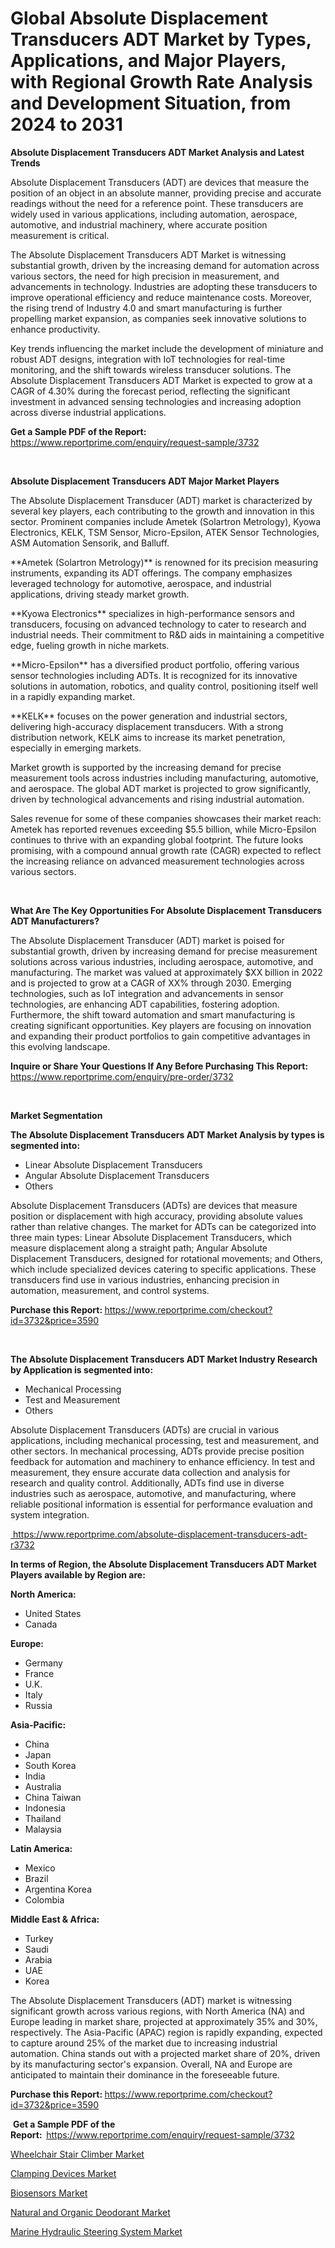 <p><h1>Global Absolute Displacement Transducers ADT Market by Types, Applications, and Major Players, with Regional Growth Rate Analysis and Development Situation, from 2024 to 2031</h1></p><p><strong>Absolute Displacement Transducers ADT Market Analysis and Latest Trends</strong></p>
<p><p>Absolute Displacement Transducers (ADT) are devices that measure the position of an object in an absolute manner, providing precise and accurate readings without the need for a reference point. These transducers are widely used in various applications, including automation, aerospace, automotive, and industrial machinery, where accurate position measurement is critical.</p><p>The Absolute Displacement Transducers ADT Market is witnessing substantial growth, driven by the increasing demand for automation across various sectors, the need for high precision in measurement, and advancements in technology. Industries are adopting these transducers to improve operational efficiency and reduce maintenance costs. Moreover, the rising trend of Industry 4.0 and smart manufacturing is further propelling market expansion, as companies seek innovative solutions to enhance productivity.</p><p>Key trends influencing the market include the development of miniature and robust ADT designs, integration with IoT technologies for real-time monitoring, and the shift towards wireless transducer solutions. The Absolute Displacement Transducers ADT Market is expected to grow at a CAGR of 4.30% during the forecast period, reflecting the significant investment in advanced sensing technologies and increasing adoption across diverse industrial applications.</p></p>
<p><strong>Get a Sample PDF of the Report:&nbsp;</strong> <a href="https://www.reportprime.com/enquiry/request-sample/3732?utm_campaign=1133&utm_medium=2&utm_source=Github&utm_content=ia&utm_term=19112024&utm_id=absolute-displacement-transducers-adt">https://www.reportprime.com/enquiry/request-sample/3732</a></p>
<p>&nbsp;</p>
<p><strong>Absolute Displacement Transducers ADT Major Market Players</strong></p>
<p><p>The Absolute Displacement Transducer (ADT) market is characterized by several key players, each contributing to the growth and innovation in this sector. Prominent companies include Ametek (Solartron Metrology), Kyowa Electronics, KELK, TSM Sensor, Micro-Epsilon, ATEK Sensor Technologies, ASM Automation Sensorik, and Balluff.</p><p>**Ametek (Solartron Metrology)** is renowned for its precision measuring instruments, expanding its ADT offerings. The company emphasizes leveraged technology for automotive, aerospace, and industrial applications, driving steady market growth. </p><p>**Kyowa Electronics** specializes in high-performance sensors and transducers, focusing on advanced technology to cater to research and industrial needs. Their commitment to R&D aids in maintaining a competitive edge, fueling growth in niche markets.</p><p>**Micro-Epsilon** has a diversified product portfolio, offering various sensor technologies including ADTs. It is recognized for its innovative solutions in automation, robotics, and quality control, positioning itself well in a rapidly expanding market.</p><p>**KELK** focuses on the power generation and industrial sectors, delivering high-accuracy displacement transducers. With a strong distribution network, KELK aims to increase its market penetration, especially in emerging markets.</p><p>Market growth is supported by the increasing demand for precise measurement tools across industries including manufacturing, automotive, and aerospace. The global ADT market is projected to grow significantly, driven by technological advancements and rising industrial automation.</p><p>Sales revenue for some of these companies showcases their market reach: Ametek has reported revenues exceeding $5.5 billion, while Micro-Epsilon continues to thrive with an expanding global footprint. The future looks promising, with a compound annual growth rate (CAGR) expected to reflect the increasing reliance on advanced measurement technologies across various sectors.</p></p>
<p>&nbsp;</p>
<p><strong>What Are The Key Opportunities For Absolute Displacement Transducers ADT Manufacturers?</strong></p>
<p><p>The Absolute Displacement Transducer (ADT) market is poised for substantial growth, driven by increasing demand for precise measurement solutions across various industries, including aerospace, automotive, and manufacturing. The market was valued at approximately $XX billion in 2022 and is projected to grow at a CAGR of XX% through 2030. Emerging technologies, such as IoT integration and advancements in sensor technologies, are enhancing ADT capabilities, fostering adoption. Furthermore, the shift toward automation and smart manufacturing is creating significant opportunities. Key players are focusing on innovation and expanding their product portfolios to gain competitive advantages in this evolving landscape.</p></p>
<p><strong>Inquire or Share Your Questions If Any Before Purchasing This Report:</strong> <a href="https://www.reportprime.com/enquiry/pre-order/3732?utm_campaign=1133&utm_medium=2&utm_source=Github&utm_content=ia&utm_term=19112024&utm_id=absolute-displacement-transducers-adt">https://www.reportprime.com/enquiry/pre-order/3732</a></p>
<p>&nbsp;</p>
<p><strong>Market Segmentation</strong></p>
<p><strong>The Absolute Displacement Transducers ADT Market Analysis by types is segmented into:</strong></p>
<p><ul><li>Linear Absolute Displacement Transducers</li><li>Angular Absolute Displacement Transducers</li><li>Others</li></ul></p>
<p><p>Absolute Displacement Transducers (ADTs) are devices that measure position or displacement with high accuracy, providing absolute values rather than relative changes. The market for ADTs can be categorized into three main types: Linear Absolute Displacement Transducers, which measure displacement along a straight path; Angular Absolute Displacement Transducers, designed for rotational movements; and Others, which include specialized devices catering to specific applications. These transducers find use in various industries, enhancing precision in automation, measurement, and control systems.</p></p>
<p><strong>Purchase this Report:&nbsp;</strong><a href="https://www.reportprime.com/checkout?id=3732&price=3590&utm_campaign=1133&utm_medium=2&utm_source=Github&utm_content=ia&utm_term=19112024&utm_id=absolute-displacement-transducers-adt">https://www.reportprime.com/checkout?id=3732&price=3590</a></p>
<p>&nbsp;</p>
<p><strong>The Absolute Displacement Transducers ADT Market Industry Research by Application is segmented into:</strong></p>
<p><ul><li>Mechanical Processing</li><li>Test and Measurement</li><li>Others</li></ul></p>
<p><p>Absolute Displacement Transducers (ADTs) are crucial in various applications, including mechanical processing, test and measurement, and other sectors. In mechanical processing, ADTs provide precise position feedback for automation and machinery to enhance efficiency. In test and measurement, they ensure accurate data collection and analysis for research and quality control. Additionally, ADTs find use in diverse industries such as aerospace, automotive, and manufacturing, where reliable positional information is essential for performance evaluation and system integration.</p></p>
<p><a href="https://www.reportprime.com/absolute-displacement-transducers-adt-r3732?utm_campaign=1133&utm_medium=2&utm_source=Github&utm_content=ia&utm_term=19112024&utm_id=absolute-displacement-transducers-adt">&nbsp;https://www.reportprime.com/absolute-displacement-transducers-adt-r3732</a></p>
<p><strong>In terms of Region, the Absolute Displacement Transducers ADT Market Players available by Region are:</strong></p>
<p>
    <p> <strong> North America: </strong>
        <ul>
            <li>United States</li>
            <li>Canada</li>
        </ul>
        </p> 
    <p> <strong> Europe: </strong>
        <ul>
            <li>Germany</li>
            <li>France</li>
            <li>U.K.</li>
            <li>Italy</li>
            <li>Russia</li>
        </ul>
        </p> 
    <p> <strong> Asia-Pacific: </strong>
        <ul>
            <li>China</li>
            <li>Japan</li>
            <li>South Korea</li>
            <li>India</li>
            <li>Australia</li>
            <li>China Taiwan</li>
            <li>Indonesia</li>
            <li>Thailand</li>
            <li>Malaysia</li>
        </ul>
        </p> 
    <p> <strong> Latin America: </strong>
        <ul>
            <li>Mexico</li>
            <li>Brazil</li>
            <li>Argentina Korea</li>
            <li>Colombia</li>
        </ul>
        </p> 
    <p> <strong> Middle East & Africa: </strong>
        <ul>
            <li>Turkey</li>
            <li>Saudi</li>
            <li>Arabia</li>
            <li>UAE</li>
            <li>Korea</li>
        </ul>
    </p>
    </p>
<p><p>The Absolute Displacement Transducers (ADT) market is witnessing significant growth across various regions, with North America (NA) and Europe leading in market share, projected at approximately 35% and 30%, respectively. The Asia-Pacific (APAC) region is rapidly expanding, expected to capture around 25% of the market due to increasing industrial automation. China stands out with a projected market share of 20%, driven by its manufacturing sector's expansion. Overall, NA and Europe are anticipated to maintain their dominance in the foreseeable future.</p></p>
<p><strong>Purchase this Report: </strong><a href="https://www.reportprime.com/checkout?id=3732&price=3590&utm_campaign=1133&utm_medium=2&utm_source=Github&utm_content=ia&utm_term=19112024&utm_id=absolute-displacement-transducers-adt">https://www.reportprime.com/checkout?id=3732&price=3590</a></p>
<p>&nbsp;<strong>Get a Sample PDF of the Report:&nbsp;&nbsp;</strong><a href="https://www.reportprime.com/enquiry/request-sample/3732?utm_campaign=1133&utm_medium=2&utm_source=Github&utm_content=ia&utm_term=19112024&utm_id=absolute-displacement-transducers-adt">https://www.reportprime.com/enquiry/request-sample/3732</a></p>
<p><strong></strong></p>
<p><p><a href="https://www.linkedin.com/pulse/competitive-intelligence-wheelchair-stair-climber-market-n8wze?utm_campaign=1133&utm_medium=2&utm_source=Github&utm_content=ia&utm_term=19112024&utm_id=absolute-displacement-transducers-adt">Wheelchair Stair Climber Market</a></p><p><a href="https://www.linkedin.com/pulse/exploring-clamping-devices-market-dynamics-revenue-analysis-22gse?utm_campaign=1133&utm_medium=2&utm_source=Github&utm_content=ia&utm_term=19112024&utm_id=absolute-displacement-transducers-adt">Clamping Devices Market</a></p><p><a href="https://www.linkedin.com/pulse/strategic-roadmap-global-biosensors-market-insights-opportunities-yn3ee?utm_campaign=1133&utm_medium=2&utm_source=Github&utm_content=ia&utm_term=19112024&utm_id=absolute-displacement-transducers-adt">Biosensors Market</a></p><p><a href="https://issuu.com/reportprime-2/docs/natural-and-organic-deodorant-marke_47fe11d7a60bda?utm_campaign=1133&utm_medium=2&utm_source=Github&utm_content=ia&utm_term=19112024&utm_id=absolute-displacement-transducers-adt">Natural and Organic Deodorant Market</a></p><p><a href="https://issuu.com/reportprime-2/docs/marine-hydraulic-steering-system-ma_1d3b20288ea281?utm_campaign=1133&utm_medium=2&utm_source=Github&utm_content=ia&utm_term=19112024&utm_id=absolute-displacement-transducers-adt">Marine Hydraulic Steering System Market</a></p></p>